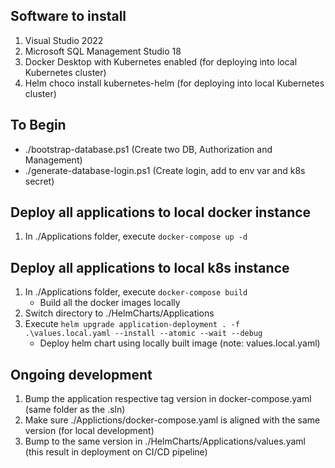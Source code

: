 ## Software to install
1. Visual Studio 2022
2. Microsoft SQL Management Studio 18
3. Docker Desktop with Kubernetes enabled (for deploying into local Kubernetes cluster)
4. Helm choco install kubernetes-helm (for deploying into local Kubernetes cluster)

## To Begin
- ./bootstrap-database.ps1 (Create two DB, Authorization and Management)
- ./generate-database-login.ps1 (Create login, add to env var and k8s secret)

## Deploy all applications to local docker instance
1. In ./Applications folder, execute `docker-compose up -d`

## Deploy all applications to local k8s instance
1. In ./Applications folder, execute `docker-compose build`
    * Build all the docker images locally
2. Switch directory to ./HelmCharts/Applications
3. Execute `helm upgrade application-deployment . -f .\values.local.yaml --install --atomic --wait --debug`
    * Deploy helm chart using locally built image (note: values.local.yaml)

## Ongoing development
1. Bump the application respective tag version in docker-compose.yaml (same folder as the .sln)
2. Make sure ./Applictions/docker-compose.yaml is aligned with the same version (for local development)
3. Bump to the same version in ./HelmCharts/Applications/values.yaml (this result in deployment on CI/CD pipeline)
